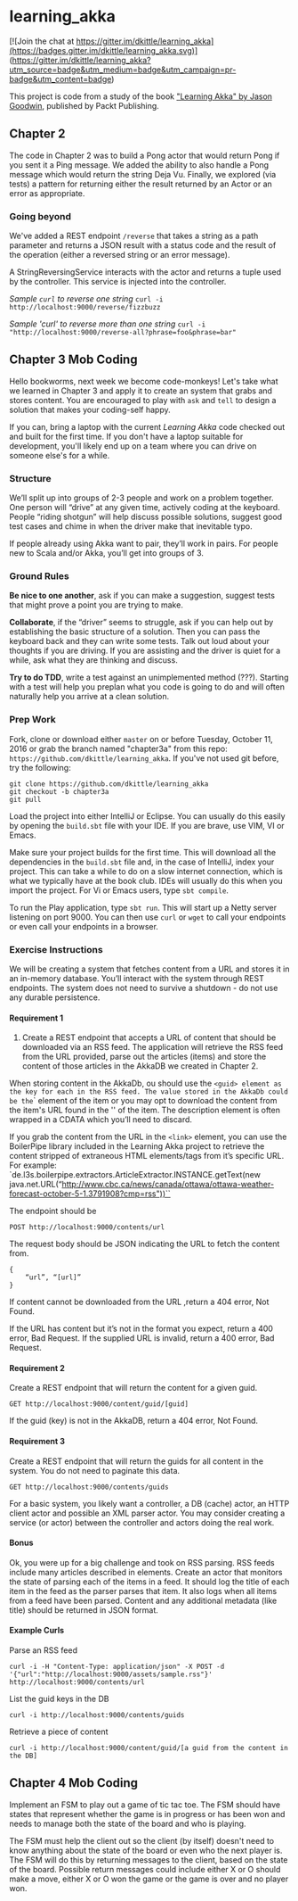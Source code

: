 # learning_akka

[![Join the chat at https://gitter.im/dkittle/learning_akka](https://badges.gitter.im/dkittle/learning_akka.svg)]
(https://gitter.im/dkittle/learning_akka?utm_source=badge&utm_medium=badge&utm_campaign=pr-badge&utm_content=badge)

This project is code from a study of the book
["Learning Akka" by Jason Goodwin](https://www.packtpub.com/application-development/learning-akka),
published by Packt Publishing.

## Chapter 2

The code in Chapter 2 was to build a Pong actor that would return Pong if you sent it a Ping message.
We added the ability to also handle a Pong message which would return the string Deja Vu.
Finally, we explored (via tests) a pattern for returning either the result returned by an Actor or an error as
appropriate.

### Going beyond

We've added a REST endpoint `/reverse` that takes a string as a path parameter and returns a JSON result with a
status code and the result of the operation (either a reversed string or an error message).

A StringReversingService interacts with the actor and returns a tuple used by the controller. This service is
injected into the controller.

*Sample `curl` to reverse one string*
```curl -i http://localhost:9000/reverse/fizzbuzz```

*Sample 'curl' to reverse more than one string*
```curl -i "http://localhost:9000/reverse-all?phrase=foo&phrase=bar"```

## Chapter 3 Mob Coding

Hello bookworms, next week we become code-monkeys! Let's take what we learned in Chapter 3 and apply it to create an
system that grabs and stores content. You are encouraged to play with `ask` and `tell` to design a solution that
makes your coding-self happy.

If you can, bring a laptop with the current *Learning Akka* code checked out and built for the first time. If you don't
have a laptop suitable for development, you'll likely end up on a team where you can drive on someone else's for a while.

### Structure
We’ll split up into groups of 2-3 people and work on a problem together. One person will “drive” at any given time,
actively coding at the keyboard. People “riding shotgun” will help discuss possible solutions, suggest good test cases
and chime in when the driver make that inevitable typo.

If people already using Akka want to pair, they’ll work in pairs. For people new to Scala and/or Akka, you’ll get into
groups of 3.

### Ground Rules
**Be nice to one another**, ask if you can make a suggestion, suggest tests that might prove a point you are trying to make.

**Collaborate**, if the “driver” seems to struggle, ask if you can help out by establishing the basic structure of a
solution. Then you can pass the keyboard back and they can write some tests. Talk out loud about your thoughts if you
are driving. If you are assisting and the driver is quiet for a while, ask what they are thinking and discuss.

**Try to do TDD**, write a test against an unimplemented method (???). Starting with a test will help you preplan what
you code is going to do and will often naturally help you arrive at a clean solution.

### Prep Work
Fork, clone or download either `master` on or before Tuesday, October 11, 2016 or grab the branch named "chapter3a" from
 this repo: `https://github.com/dkittle/learning_akka`. If you've not used git before, try the following:
```
git clone https://github.com/dkittle/learning_akka
git checkout -b chapter3a
git pull
```

Load the project into either IntelliJ or Eclipse. You can usually do this easily by opening the `build.sbt` file with
your IDE. If you are brave, use VIM, VI or Emacs.

Make sure your project builds for the first time. This will download all the dependencies in the `build.sbt` file and, in
the case of IntelliJ, index your project. This can take a while to do on a slow internet connection, which is what we
typically have at the book club. IDEs will usually do this when you import the project. For Vi or Emacs users, type
`sbt compile`.

To run the Play application, type `sbt run`. This will start up a Netty server listening on port 9000. You can then use
`curl` or `wget` to call your endpoints or even call your endpoints in a browser.

### Exercise Instructions
We will be creating a system that fetches content from a URL and stores it in an in-memory database. You’ll interact
with the system through REST endpoints. The system does not need to survive a shutdown - do not use any durable persistence.

#### Requirement 1
1) Create a REST endpoint that accepts a URL of content that should be downloaded via an RSS feed. The application will
retrieve the RSS feed from the URL provided, parse out the articles (items) and store the content of those articles in
the AkkaDB we created in Chapter 2.

When storing content in the AkkaDb, ou should use the `<guid> element as the key for each `<item>` in the RSS feed. The value
stored in the AkkaDb could be the `<description>` element of the item or you may opt to download the content from the
item's URL found in the '<link>' of the item. The description element is often wrapped in a CDATA which you’ll need to discard.

If you grab the content from the URL in the `<link>` element, you can use the BoilerPipe library included in the Learning
Akka project to retrieve the content stripped of extraneous HTML elements/tags from it’s specific URL. For example:
`de.l3s.boilerpipe.extractors.ArticleExtractor.INSTANCE.getText(new java.net.URL(“http://www.cbc.ca/news/canada/ottawa/ottawa-weather-forecast-october-5-1.3791908?cmp=rss"))``

The endpoint should be
```
POST http://localhost:9000/contents/url
```

The request body should be JSON indicating the URL to fetch the content from.
```
{
    “url”, “[url]”
}
```

If content cannot be downloaded from the URL ,return a 404 error, Not Found.

If the URL has content but it’s not in the format you expect, return a 400 error, Bad Request. If the supplied URL is invalid, return a 400 error, Bad Request.

#### Requirement 2
Create a REST endpoint that will return the content for a given guid.
```
GET http://localhost:9000/content/guid/[guid]
```

If the guid (key) is not in the AkkaDB, return a 404 error, Not Found.

#### Requirement 3
Create a REST endpoint that will return the guids for all content in the system. You do not need to paginate this data.
```
GET http://localhost:9000/contents/guids
```

For a basic system, you likely want a controller, a DB (cache) actor, an HTTP client actor and possible an XML parser actor. You may consider creating a service (or actor) between the controller and actors doing the real work.

#### Bonus
Ok, you were up for a big challenge and took on RSS parsing. RSS feeds include many articles described in <item> elements.
Create an actor that monitors the state of parsing each of the items in a feed. It should log the title of each item in
the feed as the parser parses that item. It also logs when all items from a feed have been parsed.  Content and any
additional metadata (like title) should be returned in JSON format.


#### Example Curls

Parse an RSS feed
```
curl -i -H "Content-Type: application/json" -X POST -d '{"url":"http://localhost:9000/assets/sample.rss"}' http://localhost:9000/contents/url
```

List the guid keys in the DB
```
curl -i http://localhost:9000/contents/guids
```

Retrieve a piece of content
```
curl -i http://localhost:9000/content/guid/[a guid from the content in the DB]
```

## Chapter 4 Mob Coding

Implement an FSM to play out a game of tic tac toe. The FSM should have states that represent whether the game is in
progress or has been won and needs to manage both the state of the board and who is playing.

The FSM must help the client out so the client (by itself) doesn't need to know anything about the state of the board or even who
the next player is. The FSM will do this by returning messages to the client, based on the state of the board. Possible
return messages could include either X or O should make a move, either X or O won the game or the game is over and no
player won.

